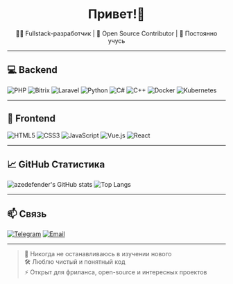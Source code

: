 <h1 align="center">Привет!👋</h1>
<p align="center">🧑‍💻 Fullstack-разработчик | 🚀 Open Source Contributor | 🧠 Постоянно учусь</p>

---

## 💻 Backend

![PHP](https://img.shields.io/badge/-PHP-777BB4?style=flat&logo=php&logoColor=white)
![Bitrix](https://img.shields.io/badge/-Bitrix-003B57?style=flat&logo=bitrix24&logoColor=white)
![Laravel](https://img.shields.io/badge/-Laravel-FF2D20?style=flat&logo=laravel&logoColor=white)
![Python](https://img.shields.io/badge/-Python-3776AB?style=flat&logo=python&logoColor=white)
![C#](https://img.shields.io/badge/-C%23-239120?style=flat&logo=c-sharp&logoColor=white)
![C++](https://img.shields.io/badge/-C++-00599C?style=flat&logo=c%2B%2B&logoColor=white)
![Docker](https://img.shields.io/badge/-Docker-2496ED?style=flat&logo=docker&logoColor=white)
![Kubernetes](https://img.shields.io/badge/-Kubernetes-326CE5?style=flat&logo=kubernetes&logoColor=white)

---

## 🎨 Frontend

![HTML5](https://img.shields.io/badge/-HTML5-E34F26?style=flat&logo=html5&logoColor=white)
![CSS3](https://img.shields.io/badge/-CSS3-1572B6?style=flat&logo=css3&logoColor=white)
![JavaScript](https://img.shields.io/badge/-JavaScript-F7DF1E?style=flat&logo=javascript&logoColor=black)
![Vue.js](https://img.shields.io/badge/-Vue.js-4FC08D?style=flat&logo=vue.js&logoColor=white)
![React](https://img.shields.io/badge/-React-61DAFB?style=flat&logo=react&logoColor=black)

---

## 📈 GitHub Статистика

![azedefender's GitHub stats](https://github-readme-stats.vercel.app/api?username=ТВОЙ_ЛОГИН&show_icons=true&theme=tokyonight)
![Top Langs](https://github-readme-stats.vercel.app/api/top-langs/?username=ТВОЙ_ЛОГИН&layout=compact&theme=tokyonight)

---

## 📫 Связь

[![Telegram](https://img.shields.io/badge/Telegram-2CA5E0?style=flat&logo=telegram&logoColor=white)](https://t.me/azedefender)
[![Email](https://img.shields.io/badge/Email-D14836?style=flat&logo=gmail&logoColor=white)](mailto:jmtj595@gmail.com)

---

> 🧠 Никогда не останавливаюсь в изучении нового  
> 🛠️ Люблю чистый и понятный код  
> ⚡ Открыт для фриланса, open-source и интересных проектов

